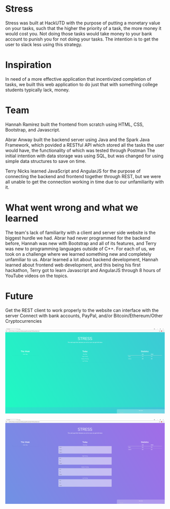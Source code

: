 # Stress
Stress was built at HackUTD with the purpose of putting a monetary value on your tasks, such that the higher the priority of a task, the more money it would cost you. Not doing those tasks would take money to your bank account to punish you for not doing your tasks. The intention is to get the user to slack less using this strategy.

# Inspiration
In need of a more effective application that incentivized completion of tasks, we built this web application to do just that with something college students typically lack, money.

# Team

Hannah Ramirez built the frontend from scratch using HTML, CSS, Bootstrap, and Javascript.

Abrar Anway built the backend server using Java and the Spark Java Framework, which povided a RESTful API which stored all the tasks the user would have, the functionality of which was tested through Postman The initial intention with data storage was using SQL, but was changed for using simple data structures to save on time.

Terry Nicks learned JavaScript and AngularJS for the purpose of connecting the backend and frontend together through REST, but we were all unable to get the connection working in time due to our unfamiliarity with it. 

# What went wrong and what we learned

The team's lack of familiarity with a client and server side website is the biggest hurdle we had. Abrar had never programmed for the backend before, Hannah was new with Bootstrap and all of its features, and Terry was new to programming languages outside of C++. For each of us, we took on a challenge where we learned something new and completely unfamiliar to us. Abrar learned a lot about backend development, Hannah learned about frontend web development, and this being his first hackathon, Terry got to learn Javascript and AngularJS through 8 hours of YouTube videos on the topics.

# Future
Get the REST client to work properly to the website can interface with the server
Connect with bank accounts, PayPal, and/or Bitcoin/Ethereum/Other Cryptocurrencies

![Alt text](https://github.com/AbrarAnwar/Stress/blob/master/StressScreenShot.PNG?raw=true "Screenshot of webpage")

![Alt text](https://github.com/AbrarAnwar/Stress/blob/master/Capture.PNG?raw=true "Screenshot of webpage")

